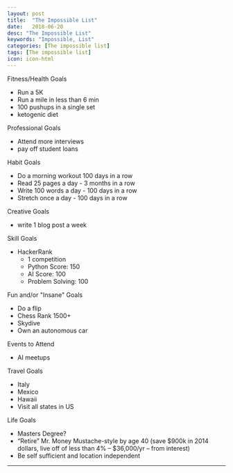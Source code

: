 ```yaml
---
layout: post
title:  "The Impossible List"
date:   2018-06-20
desc: "The Impossible List"
keywords: "Impossible, List"
categories: [The impossible list]
tags: [The impossible list]
icon: icon-html
---
```



Fitness/Health Goals
- Run a 5K
- Run a mile in less than 6 min
- 100 pushups in a single set
- ketogenic diet

Professional Goals
- Attend more interviews
- pay off student loans

Habit Goals
- Do a morning workout 100 days in a row
- Read 25 pages a day - 3 months in a row
- Write 100 words a day - 100 days in a row
- Stretch once a day - 100 days in a row

Creative Goals
- write 1 blog post a week

Skill Goals
- HackerRank
  - 1 competition
  - Python Score: 150
  - AI Score: 100
  - Problem Solving: 100

Fun and/or "Insane" Goals
- Do a flip
- Chess Rank 1500+
- Skydive
- Own an autonomous car


Events to Attend
- AI meetups

Travel Goals
- Italy
- Mexico
- Hawaii
- Visit all states in US


Life Goals
- Masters Degree?
- “Retire” Mr. Money Mustache-style by age 40 (save $900k in 2014 dollars, live off of less than 4% – $36,000/yr – from interest)
- Be self sufficient and location independent

---
